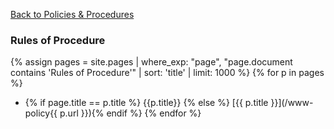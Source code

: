 
[Back to Policies & Procedures](/www-policy/)

### Rules of Procedure
{% assign pages = site.pages | where_exp: "page", "page.document contains 'Rules of Procedure'" | sort: 'title' | limit: 1000 %}
{% for p in pages %}
* {% if page.title == p.title %} {{p.title}} {% else %} [{{ p.title }}](/www-policy{{ p.url }}){% endif %}
{% endfor %}
